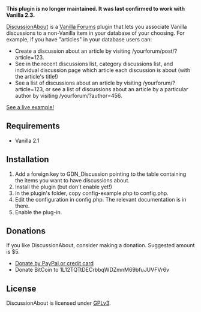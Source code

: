 **This plugin is no longer maintained. It was last confirmed to work with Vanilla 2.3.**

[DiscussionAbout](http://vanillaforums.org/addon/discussionabout-plugin-1.0) is a [Vanilla Forums](http://vanillaforums.org/) plugin that lets you associate Vanilla discussions to a non-Vanilla item in your database of your choosing. For example, if you have "articles" in your database users can:

- Create a discussion about an article by visiting /yourforum/post/?article=123.
- See in the recent discussions list, category discussions list, and individual discussion page which article each discussion is about (with the article's title!)
- See a list of discussions about an article by visiting /yourforum/?article=123, or see a list of discussions about an article by a particular author by visiting /yourforum/?author=456.

[See a live example!](https://greasyfork.org/forum/)

## Requirements

- Vanilla 2.1

## Installation

1. Add a foreign key to GDN_Discussion pointing to the table containing the items you want to have discussions about.
2. Install the plugin (but don't enable yet!)
3. In the plugin's folder, copy config-example.php to config.php.
4. Edit the configuration in config.php. The relevant documentation is in there.
5. Enable the plug-in.

## Donations

If you like DiscussionAbout, consider making a donation. Suggested amount is $5.

* [Donate by PayPal or credit card](https://www.paypal.com/cgi-bin/webscr?cmd=_donations&business=jason.barnabe@gmail.com&item_name=Contribution+for+DiscussionAbout)
* Donate BitCoin to 1L12TQTtDECrbbqWDZmnM69bfuJUVFVr6v

## License

DiscussionAbout is licensed under [GPLv3](http://www.gnu.org/copyleft/gpl.html).
